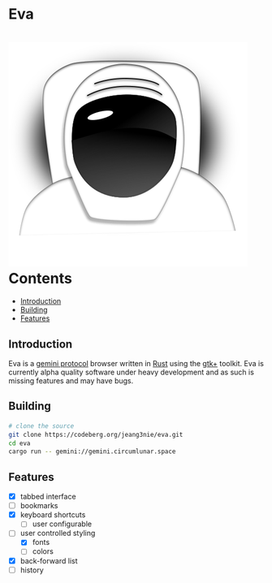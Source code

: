 # Eva
![Eva icon](data/eva.svg)
<br/>
Contents
========
* [Introduction](#introduction)
* [Building](#building)
* [Features](#features)
## Introduction
Eva is a [gemini protocol](https://gemini.circumlunar.space/) browser written in
[Rust](https://rust-lang.org) using the [gtk+](https://gtk-rs.org/) toolkit. Eva
is currently alpha quality software under heavy development and as such is
missing features and may have bugs.

## Building
```sh
# clone the source
git clone https://codeberg.org/jeang3nie/eva.git
cd eva
cargo run -- gemini://gemini.circumlunar.space
```
## Features
- [x] tabbed interface
- [ ] bookmarks
- [x] keyboard shortcuts
  - [ ] user configurable
- [ ] user controlled styling
  - [x] fonts
  - [ ] colors
- [x] back-forward list
- [ ] history

